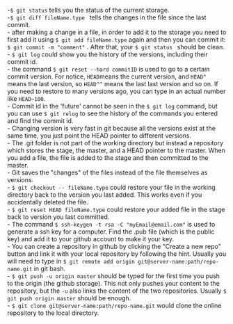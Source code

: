 ﻿\-```$ git status``` tells you the status of the current storage.  
\-```$ git diff fileName.type ``` tells the changes in the file since the last commit.  
\- after making a change in a file, in order to add it to the storage you need to first add it using ```$ git add fileName.type``` again and then you can commit it: ```$ git commit -m "comment"``` . After that, your ```$ git status ``` should be clean.  
\- ```$ git log``` could show you the history of the versions, including their commit id.  
\- the command ```$ git reset --hard commitID``` is used to go to a certain commit version. For notice, ```HEAD```means the current version, and ```HEAD^``` means the last version, so ```HEAD^^``` means the last last version and so on. If you need to restore to many versions ago, you can type in an actual number like ```HEAD~100```.  
\- Commit id in the 'future' cannot be seen in the ```$ git log``` command, but you can use ```$ git relog``` to see the history of the commands you entered and find the commit id.  
\- Changing version is very fast in git because all the versions exist at the same time, you just point the HEAD pointer to different versions.  
\- The .git folder is not part of the working directory but instead a repository which stores the stage, the master, and a HEAD pointer to the master. When you add a file, the file is added to the stage and then committed to the master.  
\- Git saves the "changes" of the files instead of the file themselves as versions.  
\- ```$ git checkout -- fileName.type``` could restore your file in the working directory back to the version you last added. This works even if you accidentally deleted the file.  
\- ```$ git reset HEAD fileName.type``` could restore your added file in the stage back to version you last committed.  
\- The command ```$ ssh-keygen -t rsa -C "myEmail@email.com"``` is used to generate a ssh key for a computer. Find the .pub file (which is the public key) and add it to your github account to make it your key.  
\- You can create a repository in github by clicking the "Create a new repo" button and link it with your local repository by following the hint. Usually you will need to type in ```$ git remote add origin git@server-name:path/repo-name.git``` in git bash.  
\- ```$ git push -u origin master``` should be typed for the first time you push to the origin (the github storage). This not only pushes your content to the repository, but the ```-u``` also links the content of the two repositories. Usually ```$ git push origin master``` should be enough.  
\- ```$ git clone git@server-name:path/repo-name.git``` would clone the online repository to the local directory. 
